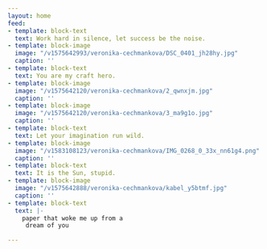 ```yaml
---
layout: home
feed:
- template: block-text
  text: Work hard in silence, let success be the noise.
- template: block-image
  image: "/v1575642993/veronika-cechmankova/DSC_0401_jh28hy.jpg"
  caption: ''
- template: block-text
  text: You are my craft hero.
- template: block-image
  image: "/v1575642120/veronika-cechmankova/2_qwnxjm.jpg"
  caption: ''
- template: block-image
  image: "/v1575642120/veronika-cechmankova/3_ma9g1o.jpg"
  caption: ''
- template: block-text
  text: Let your imagination run wild.
- template: block-image
  image: "/v1583108123/veronika-cechmankova/IMG_0268_0_33x_nn61g4.png"
  caption: ''
- template: block-text
  text: It is the Sun, stupid.
- template: block-image
  image: "/v1575642888/veronika-cechmankova/kabel_y5btmf.jpg"
  caption: ''
- template: block-text
  text: |-
    paper that woke me up from a
     dream of you

---
```

